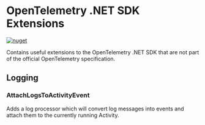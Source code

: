 # OpenTelemetry .NET SDK Extensions

[![nuget](https://img.shields.io/nuget/v/OpenTelemetry.Contrib.Extensions.svg)](https://www.nuget.org/packages/OpenTelemetry.Contrib.Extensions/)

Contains useful extensions to the OpenTelemetry .NET SDK that are not part of
the official OpenTelemetry specification.

## Logging

### AttachLogsToActivityEvent

Adds a log processor which will convert log messages into events and attach them
to the currently running Activity.